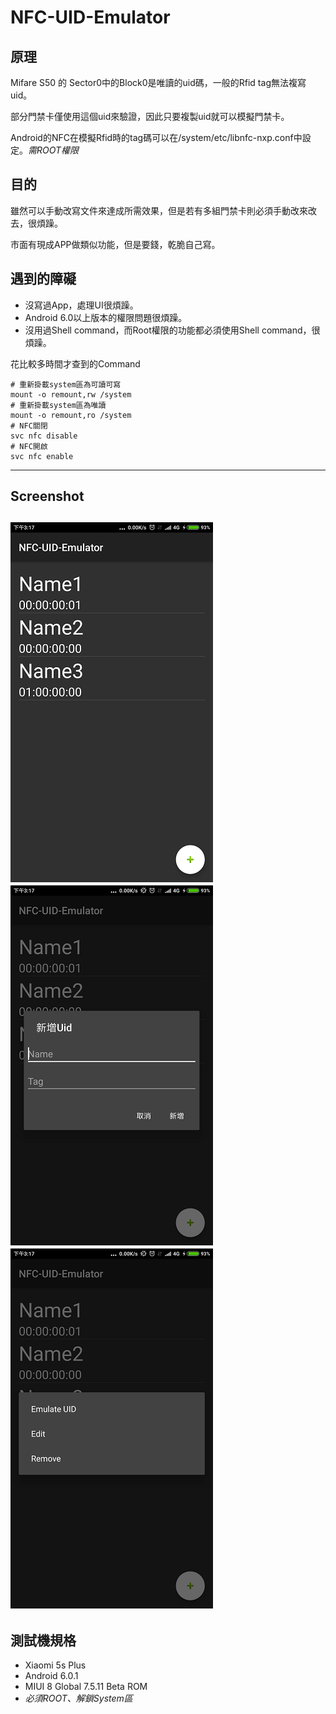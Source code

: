 # NFC-UID-Emulator
## 原理
Mifare S50 的 Sector0中的Block0是唯讀的uid碼，一般的Rfid tag無法複寫uid。

部分門禁卡僅使用這個uid來驗證，因此只要複製uid就可以模擬門禁卡。

Android的NFC在模擬Rfid時的tag碼可以在/system/etc/libnfc-nxp.conf中設定。*需ROOT權限*
## 目的
 雖然可以手動改寫文件來達成所需效果，但是若有多組門禁卡則必須手動改來改去，很煩躁。
 
 市面有現成APP做類似功能，但是要錢，乾脆自己寫。
 
 ## 遇到的障礙
 
 * 沒寫過App，處理UI很煩躁。
 * Android 6.0以上版本的權限問題很煩躁。
 * 沒用過Shell command，而Root權限的功能都必須使用Shell command，很煩躁。
 
 花比較多時間才查到的Command
 ```
 # 重新掛載system區為可讀可寫
 mount -o remount,rw /system
 # 重新掛載system區為唯讀
 mount -o remount,ro /system
 # NFC關閉
 svc nfc disable
 # NFC開啟
 svc nfc enable
 ```
---------------------------------------
## Screenshot
![主畫面](screenshot/Screenshot1.png)
![新增uid](screenshot/Screenshot2.png)
![選單](screenshot/Screenshot3.png)
---------------------------------------
## 測試機規格
* Xiaomi 5s Plus
* Android 6.0.1
* MIUI 8 Global 7.5.11 Beta ROM
* *必須ROOT、解鎖System區*
